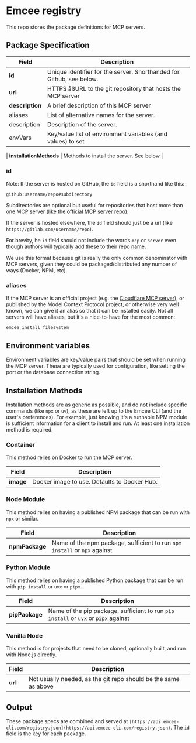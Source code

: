 # Emcee registry

This repo stores the package definitions for MCP servers.

## Package Specification

| Field           | Description                                                          |
| --------------- | -------------------------------------------------------------------- |
| **id**          | Unique identifier for the server. Shorthanded for Github, see below. |
| **url**         | HTTPS åßURL to the git repository that hosts the MCP server          |
| **description** | A brief description of this MCP server                               |
| aliases         | List of alternative names for the server.                            |
| description     | Description of the server.                                           |
| envVars         | Key/value list of environment variables (and values) to set          |

| **installationMethods** | Methods to install the server. See below |

### id

Note: If the server is hosted on GitHub, the `id` field is a shorthand like this:

```
github:username/repo#subdirectory
```

Subdirectories are optional but useful for repositories that host more than one MCP server (like [the official MCP server repo](http://github.com/modelcontextprotocol/servers)).

If the server is hosted elsewhere, the `id` field should just be a url (like `https://gitlab.com/username/repo`).

For brevity, he `id` field should not include the words `mcp` or `server` even though authors will typically add these to their repo name.

We use this format because git is really the only common denominator with MCP servers, given they could be packaged/distributed any number of ways (Docker, NPM, etc).

### aliases

If the MCP server is an official project (e.g. the [Cloudflare MCP server](https://github.com/cloudflare/mcp-server-cloudflare)), or published by the Model Context Protocol project, or otherwise very well known, we can give it an alias so that it can be installed easily. Not all servers will have aliases, but it's a nice-to-have for the most common:

```
emcee install filesystem
```

## Environment variables

Environment variables are key/value pairs that should be set when running the MCP server. These are typically used for configuration, like setting the port or the database connection string.

## Installation Methods

Installation methods are as generic as possible, and do not include specific commands (like `npx` or `uv`), as these are left up to the Emcee CLI (and the user's preferences). For example, just knowing it's a runnable NPM module is sufficient information for a client to install and run. At least one installation method is required.

### Container

This method relies on Docker to run the MCP server.

| Field     | Description                                  |
| --------- | -------------------------------------------- |
| **image** | Docker image to use. Defaults to Docker Hub. |

### Node Module

This method relies on having a published NPM package that can be run with `npx` or similar.

| Field          | Description                                                               |
| -------------- | ------------------------------------------------------------------------- |
| **npmPackage** | Name of the npm package, sufficient to run `npm install` or `npx` against |

### Python Module

This method relies on having a published Python package that can be run with `pip install` or `uvx` or `pipx`.

| Field          | Description                                                                         |
| -------------- | ----------------------------------------------------------------------------------- |
| **pipPackage** | Name of the pip package, sufficient to run `pip install` or `uvx` or `pipx` against |

### Vanilla Node

This method is for projects that need to be cloned, optionally built, and run with Node.js directly.

| Field   | Description                                                     |
| ------- | --------------------------------------------------------------- |
| **url** | Not usually needed, as the git repo should be the same as above |

## Output

These package specs are combined and served at `[https://api.emcee-cli.com/registry.json](https://api.emcee-cli.com/registry.json)`. The `id` field is the key for each package.
